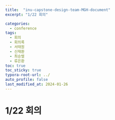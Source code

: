 ```yaml
---
title:  "inu-capstone-design-team-MGH-document"
excerpt: "1/22 회의"

categories:
  - conference
tags:
  - 회의
  - 회의록
  - 서태원
  - 신재환
  - 최승렬
  - 류은환
toc: true
toc_sticky: true
typora-root-url: ../
auto_profile: false
last_modified_at: 2024-01-26 
---
```


# 1/22 회의
